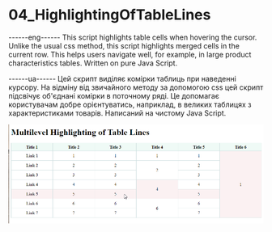 # 04_HighlightingOfTableLines

------eng------ This script highlights table cells when hovering the cursor. Unlike the usual css method, this script highlights merged cells in the current row. This helps users navigate well, for example, in large product characteristics tables.
Written on pure Java Script.

------ua------ Цей скрипт виділяє комірки таблиць при наведенні курсору. На відміну від звичайного методу за допомогою css цей скрипт підсвічує об'єднані комірки в поточному ряді. Це допомагає користувачам добре орієнтуватись, наприклад, в великих таблицях з характеристиками товарів.
Написаний на чистому Java Script.

![Alt text](screenshot.png?raw=true "Title")
